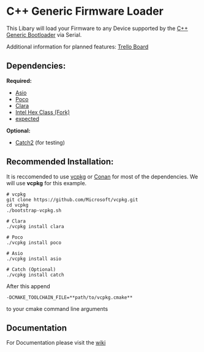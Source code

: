 # C++ Generic Firmware Loader

This Libary will load your Firmware to any Device supported by the 
[C++ Generic Bootloader](https://github.com/SetZero/avr-cpp-bootloader) via Serial.

Additional information for planned features: [Trello Board](https://trello.com/b/vcsWHWL1/firmware-loader)

## Dependencies:

**Required:**
* [Asio](https://think-async.com/Asio/)
* [Poco](https://pocoproject.org/)
* [Clara](https://github.com/catchorg/Clara)
* [Intel Hex Class (Fork)](https://github.com/SetZero/Intel-HEX-Class)
* [expected](https://github.com/TartanLlama/expected)

**Optional:**
* [Catch2](https://github.com/catchorg/Catch2) (for testing)

## Recommended Installation:

It is reccomended to use [vcpkg](https://github.com/microsoft/vcpkg/) or [Conan](https://conan.io/) for most of the dependencies.
We will use **vcpkg** for this example.

```
# vcpkg
git clone https://github.com/Microsoft/vcpkg.git
cd vcpkg
./bootstrap-vcpkg.sh

# Clara
./vcpkg install clara

# Poco
./vcpkg install poco

# Asio
./vcpkg install asio

# Catch (Optional)
./vcpkg install catch
```

After this append 
```
-DCMAKE_TOOLCHAIN_FILE=**path/to/vcpkg.cmake**
```
to your cmake command line arguments

## Documentation

For Documentation please visit the [wiki](https://github.com/SetZero/cpp-firmware-loader/wiki)
